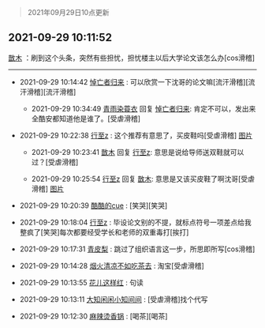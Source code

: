 > 2021年09月29日10点更新
<link rel="stylesheet" href="https://cdn.jsdelivr.net/gh/taotie6/sampleJSON@main/css/photo_show.css">
<meta name="referrer" content="no-referrer" />


 ## 2021-09-29 10:11:52 

 [㪚木](https://www.coolapk.com/feed/30336499?shareKey=MzQwNjBlZWNiOGQ4NjE1M2NiZTU~) ：刷到这个头条，突然有些担忧，担忧楼主以后大学论文该怎么办[cos滑稽] 

<div class="album">
</div>

 ------- 

- 2021-09-29 10:14:42 [悼亡者归来](uid=2627573) : 可以欣赏一下沈哥的论文嘛[流汗滑稽][流汗滑稽][流汗滑稽] 

    - 2021-09-29 10:34:49 [青雨染蓑衣](uid=1535940) 回复 [悼亡者归来](uid=2627573): 肯定不可以，发出来全酷安都知道他是谁了。[受虐滑稽] 

- 2021-09-29 10:22:38 [行至z](uid=582810) : 这个推荐有意思了，买皮鞋吗[受虐滑稽] [图片](http://image.coolapk.com/feed/2021/0929/10/582810_1893f596_2153_8235@1080x1739.jpeg)

    - 2021-09-29 10:23:41 [㪚木](uid=1081091) 回复 [行至z](uid=582810): 意思是说给导师送双鞋就可以过？[受虐滑稽] 

    - 2021-09-29 10:25:54 [行至z](uid=582810) 回复 [㪚木](uid=1081091): 意思是又该买皮鞋了啊沈哥[受虐滑稽] [图片](http://image.coolapk.com/feed/2021/0929/10/582810_bdbf41c4_2353_6696@3325x2494.jpeg)

- 2021-09-29 10:20:39 [酷酷的cue](uid=2882563) : [笑哭][笑哭] 

- 2021-09-29 10:18:04 [行至z](uid=582810) : 毕设论文别的不提，就标点符号一项差点给我整疯了[笑哭]每次都要经受学长和老师的双重毒打[挨打] 

- 2021-09-29 10:17:31 [青皮梨](uid=1109281) : 跳过了组织语言这一步，所思即所写[cos滑稽] 

- 2021-09-29 10:14:28 [烟火清凉不如吃茶去](uid=4279524) : 淘宝[受虐滑稽] 

- 2021-09-29 10:13:55 [花儿这样红](uid=3618501) : 句读 

- 2021-09-29 10:13:11 [大知闲闲小知间间](uid=7161430) : [受虐滑稽]找个代写 

- 2021-09-29 10:12:30 [麻辣烫香锅](uid=2930593) : [喝茶][喝茶] 

